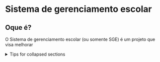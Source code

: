 # Sistema de gerenciamento escolar

## Oque é?

O Sistema de gerenciamento escolar (ou somente SGE) é um projeto que visa 
melhorar





<details>

<summary>Tips for collapsed sections</summary>

### You can add a header

You can add text within a collapsed section. 

You can add an image or a code block, too.

```ruby
   puts "Hello World"
```

</details>
